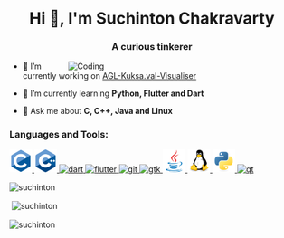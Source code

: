 <h1 align="center">Hi 👋, I'm Suchinton Chakravarty</h1>
<h3 align="center">A curious tinkerer</h3>

<img align="right" alt="Coding" width="400" src="https://media1.giphy.com/media/13HgwGsXF0aiGY/giphy.gif?cid=ecf05e473cgujyuchowc8l3ewau00opj4o0ww2h1kg5tbl1r&rid=giphy.gif&ct=g">

- 🔭 I’m currently working on [AGL-Kuksa.val-Visualiser](https://github.com/suchinton/AGL-Kuksa.val-Visualiser)

- 🌱 I’m currently learning **Python, Flutter and Dart**

- 💬 Ask me about **C, C++, Java and Linux**

<p align="left">
</p>

<h3 align="left">Languages and Tools:</h3>
<p align="left"> <a href="https://www.cprogramming.com/" target="_blank" rel="noreferrer"> <img src="https://raw.githubusercontent.com/devicons/devicon/master/icons/c/c-original.svg" alt="c" width="40" height="40"/> </a> <a href="https://www.w3schools.com/cpp/" target="_blank" rel="noreferrer"> <img src="https://raw.githubusercontent.com/devicons/devicon/master/icons/cplusplus/cplusplus-original.svg" alt="cplusplus" width="40" height="40"/> </a> <a href="https://dart.dev" target="_blank" rel="noreferrer"> <img src="https://www.vectorlogo.zone/logos/dartlang/dartlang-icon.svg" alt="dart" width="40" height="40"/> </a> <a href="https://flutter.dev" target="_blank" rel="noreferrer"> <img src="https://www.vectorlogo.zone/logos/flutterio/flutterio-icon.svg" alt="flutter" width="40" height="40"/> </a> <a href="https://git-scm.com/" target="_blank" rel="noreferrer"> <img src="https://www.vectorlogo.zone/logos/git-scm/git-scm-icon.svg" alt="git" width="40" height="40"/> </a> <a href="https://www.gtk.org/" target="_blank" rel="noreferrer"> <img src="https://upload.wikimedia.org/wikipedia/commons/7/71/GTK_logo.svg" alt="gtk" width="40" height="40"/> </a> <a href="https://www.java.com" target="_blank" rel="noreferrer"> <img src="https://raw.githubusercontent.com/devicons/devicon/master/icons/java/java-original.svg" alt="java" width="40" height="40"/> </a> <a href="https://www.linux.org/" target="_blank" rel="noreferrer"> <img src="https://raw.githubusercontent.com/devicons/devicon/master/icons/linux/linux-original.svg" alt="linux" width="40" height="40"/> </a> <a href="https://www.python.org" target="_blank" rel="noreferrer"> <img src="https://raw.githubusercontent.com/devicons/devicon/master/icons/python/python-original.svg" alt="python" width="40" height="40"/> </a> <a href="https://www.qt.io/" target="_blank" rel="noreferrer"> <img src="https://upload.wikimedia.org/wikipedia/commons/0/0b/Qt_logo_2016.svg" alt="qt" width="40" height="40"/> </a> </p>

<p><img align="center" src="https://github-readme-stats.vercel.app/api/top-langs?username=suchinton&show_icons=true&theme=dracula&locale=en&layout=compact" alt="suchinton" /></p>

<p>&nbsp;<img align="center" src="https://github-readme-stats.vercel.app/api?username=suchinton&show_icons=true&theme=dracula&locale=en" alt="suchinton" /></p>

<p><img align="center" src="https://github-readme-streak-stats.herokuapp.com/?user=suchinton&theme=dark" alt="suchinton" /></p>
